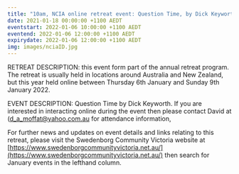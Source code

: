 ```yaml
---
title: "10am, NCIA online retreat event: Question Time, by Dick Keyworth"
date: 2021-01-18 00:00:00 +1100 AEDT
eventstart: 2022-01-06 10:00:00 +1100 AEDT
eventend: 2022-01-06 12:00:00 +1100 AEDT
expirydate: 2022-01-06 12:00:00 +1100 AEDT
img: images/nciaID.jpg
---
```


RETREAT DESCRIPTION: this event form part of the annual retreat program. The retreat is usually held in locations around Australia and New Zealand, but this year held online between Thursday 6th January and Sunday 9th January 2022.

EVENT DESCRIPTION: Question Time by Dick Keyworth. If you are interested in interacting online during the event then please contact David at ([d_a_moffat@yahoo.com.au](mailto:d_a_moffat@yahoo.com.au) for attendance information,

For further news and updates on event details and links relating to this retreat, please visit the Swedenborg Community Victoria website at [https://www.swedenborgcommunityvictoria.net.au/](https://www.swedenborgcommunityvictoria.net.au/) then search for January events in the lefthand column.
